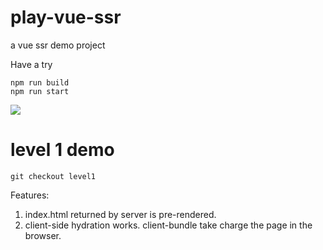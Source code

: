 # play-vue-ssr
a vue ssr demo project


Have a try
```
npm run build
npm run start
```

![](https://cloud.githubusercontent.com/assets/499550/17607895/786a415a-5fee-11e6-9c11-45a2cfdf085c.png)

# level 1 demo

```
git checkout level1
```

Features:
1. index.html returned by server is pre-rendered.
2. client-side hydration works. client-bundle take charge the page in the browser.
